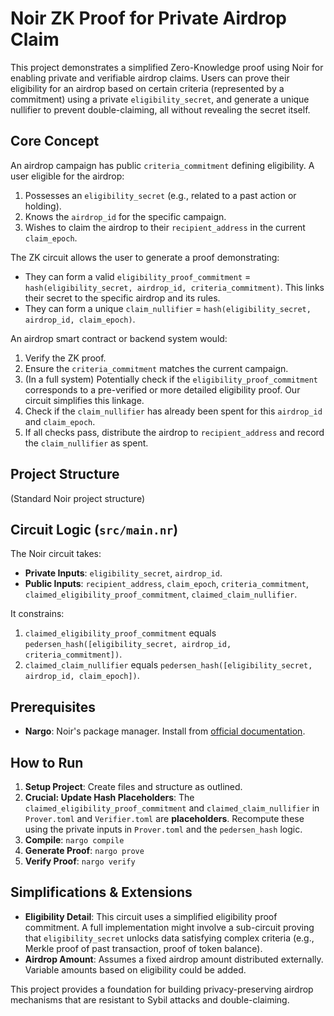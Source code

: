 # Noir ZK Proof for Private Airdrop Claim

This project demonstrates a simplified Zero-Knowledge proof using Noir for enabling private and verifiable airdrop claims. Users can prove their eligibility for an airdrop based on certain criteria (represented by a commitment) using a private `eligibility_secret`, and generate a unique nullifier to prevent double-claiming, all without revealing the secret itself.

## Core Concept

An airdrop campaign has public `criteria_commitment` defining eligibility. A user eligible for the airdrop:
1.  Possesses an `eligibility_secret` (e.g., related to a past action or holding).
2.  Knows the `airdrop_id` for the specific campaign.
3.  Wishes to claim the airdrop to their `recipient_address` in the current `claim_epoch`.

The ZK circuit allows the user to generate a proof demonstrating:
*   They can form a valid `eligibility_proof_commitment` = `hash(eligibility_secret, airdrop_id, criteria_commitment)`. This links their secret to the specific airdrop and its rules.
*   They can form a unique `claim_nullifier` = `hash(eligibility_secret, airdrop_id, claim_epoch)`.

An airdrop smart contract or backend system would:
1.  Verify the ZK proof.
2.  Ensure the `criteria_commitment` matches the current campaign.
3.  (In a full system) Potentially check if the `eligibility_proof_commitment` corresponds to a pre-verified or more detailed eligibility proof. Our circuit simplifies this linkage.
4.  Check if the `claim_nullifier` has already been spent for this `airdrop_id` and `claim_epoch`.
5.  If all checks pass, distribute the airdrop to `recipient_address` and record the `claim_nullifier` as spent.

## Project Structure

(Standard Noir project structure)

## Circuit Logic (`src/main.nr`)

The Noir circuit takes:
*   **Private Inputs**: `eligibility_secret`, `airdrop_id`.
*   **Public Inputs**: `recipient_address`, `claim_epoch`, `criteria_commitment`, `claimed_eligibility_proof_commitment`, `claimed_claim_nullifier`.

It constrains:
1.  `claimed_eligibility_proof_commitment` equals `pedersen_hash([eligibility_secret, airdrop_id, criteria_commitment])`.
2.  `claimed_claim_nullifier` equals `pedersen_hash([eligibility_secret, airdrop_id, claim_epoch])`.

## Prerequisites

*   **Nargo**: Noir's package manager. Install from [official documentation](https://noir-lang.org/docs/getting_started/installation/).

## How to Run

1.  **Setup Project**: Create files and structure as outlined.
2.  **Crucial: Update Hash Placeholders**: The `claimed_eligibility_proof_commitment` and `claimed_claim_nullifier` in `Prover.toml` and `Verifier.toml` are **placeholders**. Recompute these using the private inputs in `Prover.toml` and the `pedersen_hash` logic.
3.  **Compile**: `nargo compile`
4.  **Generate Proof**: `nargo prove`
5.  **Verify Proof**: `nargo verify`

## Simplifications & Extensions

*   **Eligibility Detail**: This circuit uses a simplified eligibility proof commitment. A full implementation might involve a sub-circuit proving that `eligibility_secret` unlocks data satisfying complex criteria (e.g., Merkle proof of past transaction, proof of token balance).
*   **Airdrop Amount**: Assumes a fixed airdrop amount distributed externally. Variable amounts based on eligibility could be added.

This project provides a foundation for building privacy-preserving airdrop mechanisms that are resistant to Sybil attacks and double-claiming.